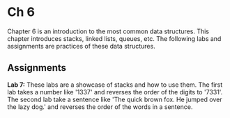 # Ch 6

Chapter 6 is an introduction to the most common data structures. This chapter introduces stacks, linked lists, queues, etc. The following labs and assignments are practices of these data structures.

## Assignments

**Lab 7:** These labs are a showcase of stacks and how to use them. The first lab takes a number like '1337' and reverses the order of the digits to '7331'. The second lab take a sentence like 'The quick brown fox. He jumped over the lazy dog.' and reverses the order of the words in a sentence.